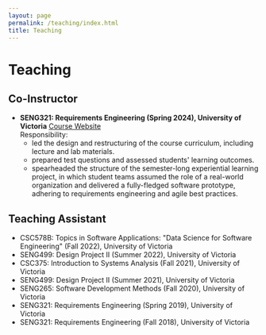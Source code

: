 ```yaml
---
layout: page
permalink: /teaching/index.html
title: Teaching
---
```


# Teaching

## Co-Instructor

- <b>SENG321: Requirements Engineering (Spring 2024), University of Victoria</b> [Course Website](https://github.com/Uvic-SENG321Spring2024/course) <br>
  Responsibility: <br>
  - led the design and restructuring of the course curriculum, including lecture and lab materials.
  - prepared test questions and assessed students' learning outcomes.
  - spearheaded the structure of the semester-long experiential learning project, in which student teams assumed the role of a real-world organization and delivered a fully-fledged software prototype, adhering to requirements engineering and agile best practices.

## Teaching Assistant

- CSC578B: Topics in Software Applications: "Data Science for Software Engineering" (Fall 2022), University of Victoria
- SENG499: Design Project II (Summer 2022), University of Victoria
- CSC375: Introduction to Systems Analysis (Fall 2021), University of Victoria
- SENG499: Design Project II (Summer 2021), University of Victoria
- SENG265: Software Development Methods (Fall 2020), University of Victoria
- SENG321: Requirements Engineering (Spring 2019), University of Victoria
- SENG321: Requirements Engineering (Fall 2018), University of Victoria
